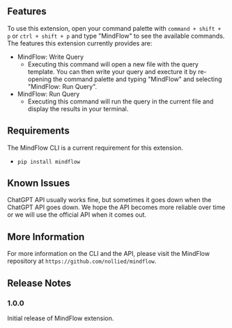 ## Features
To use this extension, open your command palette with `command + shift + p` or `ctrl + shift + p` and type "MindFlow" to see the available commands. The features this extension currently provides are:
- MindFlow: Write Query
    - Executing this command will open a new file with the query template. You can then write your query and execture it by re-opening the command palette and typing "MindFlow" and selecting "MindFlow: Run Query".
- MindFlow: Run Query
    - Executing this command will run the query in the current file and display the results in your terminal.

## Requirements
The MindFlow CLI is a current requirement for this extension. 
- `pip install mindflow`

## Known Issues

ChatGPT API usually works fine, but sometimes it goes down when the ChatGPT API goes down. We hope the API becomes more reliable over time or we will use the official API when it comes out.

## More Information

For more information on the CLI and the API, please visit the MindFlow repository at `https://github.com/nollied/mindflow`. 

## Release Notes
### 1.0.0

Initial release of MindFlow extension.
